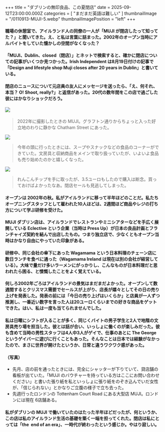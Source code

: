 +++
title = "ダブリンの無印良品、この夏閉店"
date = 2025-09-12T23:00:00.000Z
categories = [ "まだまだ英語は難しい" ]
thumbnailImage = "/0110913-MUJI-5.webp"
thumbnailImagePosition = "left"
+++

#### 職場の休憩室で、アイルランド人の同僚の一人が「MUJI が閉店したって知ってた？」と聞いてきた。え、と私は言葉に詰まった。2002年のオープン当時にアルバイトをしていた懐かしの空間がなくなった？

<!--more-->

#### 「MUJI、Dublin、closed（閉店）」とネットで検索すると、確かに閉店についての記事がいくつか見つかった。Irish Independent は8月19日付けの記事で「Design and lifestyle shop Muji closes after 20 years in Dublin」と書いている。

#### 閉店のニュースについて元店員の友人にメッセージを送ったら、「え、何それ、本当？ O! Shoot, really?」と返信があった。20代の数年間をこの店で過ごした彼にはかなりショックだろう。

#### ![](/0110913-MUJI-5.webp)

> 2022年に撮影したときの MUJI。グラフトン通りからちょっと入った好立地のわりに静かな Chatham Street にあった。

![](/0110913-MUJI-4.webp)

> 今年の頭に行ったときには、スープやスナックなどの食品のコーナーができていた。文房具と収納商品をメインで取り扱っていたが、いよいよ食品も売り始めたのかと嬉しくなった。

![](/0110913-MUJI-3.webp)

> れんこんチップを手に取ったが、3.5ユーロもしたので購入は断念。買っておけばよかったなあ。閉店セールも見逃してしまった。

#### オープンは 2002年の秋。私がアイルランドに移って半年ほどのことだ。私たちオープニングスタッフとして雇われた10人ほどは、2週間ほど商品やレジの打ち方について学ぶ研修を受けた。

#### MUJI ダブリン店は、アイルランドでレストランやミニシアターなどを手広く展開している Eclective という企業（当時は Press Up）が日本の良品計画とフランチャイズ契約を結んで出店したもの。つまり独立店で、少なくともオープン当時はかなり自由にやっていた印象がある。

#### 研修中、同じ会社の傘下にあった Wagamama という日本料理のチェーン店に数日ランチを食べに通った（Wagamama Ireland は現在は別の会社が経営している）。大味で量だけ多いラーメンにがっかりし、こんなものが日本料理だと思われたら困る、と憤慨したことをよく覚えている。

#### 何しろ2002年ごろはアイルランドの景気はまだまだよかった。オープンして数週間するとクリスマス需要でセールスが上がり、店長が嬉々としてその日の売り上げを発表した。発表の前には「今日の売り上げはいくらか」と店員が一人ずつ推測し、一番近い数字を言った人は20ユーロくらいまでの好きな商品をゲットできた。はい、私は一度も当てられませんでした。

#### 私は日曜にシフトが入ることが多く、同じくバイトの男子学生と2人で地階の文房具売り場を担当した。彼とは話が合い、いっしょに働くのが楽しみだった。彼も含めて当時の男性スタッフは4人中3人がゲイで、仕事のあとに The George というゲイバーに遊びに行くこともあった。そんなことは日本では経験がなかったので、まさに世界が開けたというか、日常と違うワクワク感があった。

#### （写真）

* 先月、店の前を通ったときには、完全にシャッターが下りていて、貸店舗の看板が出ていた。「MUJI のバウチャーを持っている方はここにお問い合わせください」と書いた張り紙を私といっしょに張り紙をのぞき込んでいだ女性が、「信じられない」とかなりご立腹の様子で立ち去った。
* 先週行ったロンドンの Tottenham Court Road にある大型店 MUJI。ロンドンには現在 6店舗ある。

#### 私がダブリンの MUJI で働いていたのはたった半年ほどだったが、何というか、この店は私のアイルランド生活の基礎を築く一端を担ってくれた。閉店は私にとっては「the  end of an era」、一時代が終わったという感じか。やはり寂しい。
